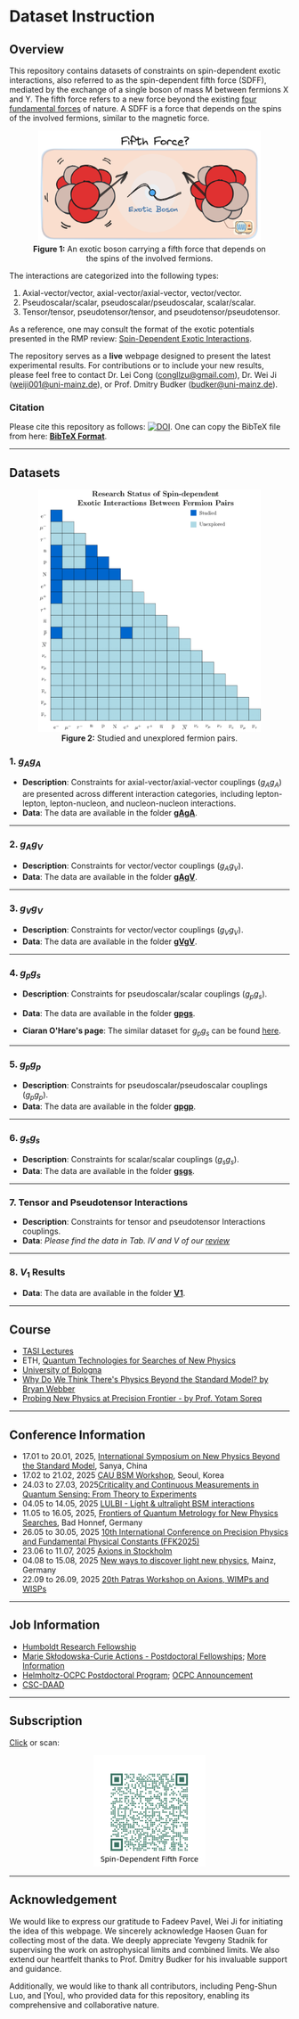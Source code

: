 # Dataset Instruction

## Overview

This repository contains datasets of constraints on spin-dependent exotic interactions, also referred to as the spin-dependent fifth force (SDFF), mediated by the exchange of a single boson of mass M between fermions X and Y. The fifth force refers to a new force beyond the existing [four fundamental forces](https://www2.lbl.gov/abc/wallchart/chapters/04/0.html) of nature. A SDFF is a force that depends on the spins of the involved fermions, similar to the magnetic force. 

<figure style="text-align:center;">
  <img src="./Cover.png" alt="My Figure" width="400">
  <figcaption><b>Figure 1:</b> An exotic boson carrying a fifth force that depends on the spins of the involved fermions.</figcaption>
</figure>

The interactions are categorized into the following types:

1. Axial-vector/vector, axial-vector/axial-vector, vector/vector.
2. Pseudoscalar/scalar, pseudoscalar/pseudoscalar, scalar/scalar.
3. Tensor/tensor, pseudotensor/tensor, and pseudotensor/pseudotensor.

As a reference, one may consult the format of the exotic potentials presented in the RMP review: [Spin-Dependent Exotic Interactions](https://doi.org/10.48550/arXiv.2408.15691).

The repository serves as a **live** webpage designed to present the latest experimental results. For contributions or to include your new results, please feel free to contact Dr. Lei Cong (congllzu@gmail.com), Dr. Wei Ji (weiji001@uni-mainz.de), or Prof. Dmitry Budker (budker@uni-mainz.de).

### Citation

Please cite this repository as follows: [![DOI](https://zenodo.org/badge/DOI/10.5281/zenodo.14572652.svg)](https://doi.org/10.5281/zenodo.14572652). One can copy the BibTeX file from here: [**BibTeX Format**](./Citation.bib).

---

## Datasets

<figure style="text-align:center;">
  <img src="./FermionPairs.png" alt="My Figure" width="400">
  <figcaption><b>Figure 2:</b> Studied and unexplored fermion pairs.</figcaption>
</figure>

### 1. $g_Ag_A$

- **Description**: Constraints for axial-vector/axial-vector couplings ($g_Ag_A$) are presented across different interaction categories, including lepton-lepton, lepton-nucleon, and nucleon-nucleon interactions.
- **Data**: The data are available in the folder [**gAgA**](https://github.com/Lei-Cong/Spin-Dependent-5th-Force-Limits/tree/main/Dataset/normalized/gAgA).

---

### 2. $g_Ag_V$
- **Description**: Constraints for vector/vector couplings ($g_Ag_V$).
- **Data**: The data are available in the folder [**gAgV**](https://github.com/Lei-Cong/Spin-Dependent-5th-Force-Limits/tree/main/Dataset/normalized/gAgV).

---

### 3. $g_Vg_V$
- **Description**: Constraints for vector/vector couplings ($g_Vg_V$).
- **Data**: The data are available in the folder [**gVgV**](https://github.com/Lei-Cong/Spin-Dependent-5th-Force-Limits/tree/main/Dataset/normalized/gVgV).

---

### 4. $g_pg_s$
- **Description**: Constraints for pseudoscalar/scalar couplings ($g_pg_s$).
- **Data**: The data are available in the folder [**gpgs**](https://github.com/Lei-Cong/Spin-Dependent-5th-Force-Limits/tree/main/Dataset/normalized/gpgs).

-  **Ciaran O'Hare's page**: The similar dataset for $g_pg_s$ can be found [here](https://github.com/cajohare/AxionLimits/tree/v1.0).

---

### 5. $g_pg_p$
- **Description**: Constraints for pseudoscalar/pseudoscalar couplings ($g_pg_p$).
- **Data**: The data are available in the folder [**gpgp**](https://github.com/Lei-Cong/Spin-Dependent-5th-Force-Limits/tree/main/Dataset/normalized/gpgp).

---

### 6. $g_sg_s$
- **Description**: Constraints for scalar/scalar couplings ($g_sg_s$).
- **Data**: The data are available in the folder [**gsgs**](https://github.com/Lei-Cong/Spin-Dependent-5th-Force-Limits/tree/main/Dataset/normalized/gsgs).

---


### 7. Tensor and Pseudotensor Interactions
- **Description**: Constraints for tensor and pseudotensor Interactions couplings.
- **Data**: *Please find the data in Tab. IV and V of our [review](https://doi.org/10.48550/arXiv.2408.15691)*

---

### 8. $V_1$ Results
- **Data**: The data are available in the folder [**V1**](https://github.com/Lei-Cong/Spin-Dependent-5th-Force-Limits/tree/main/Dataset/normalized/V1).
 
---
## Course
 - [TASI Lectures](https://www.colorado.edu/physics/events/summer-intensive-programs/theoretical-advanced-study-institute-elementary-particle-physics#TASI-2023)
 - ETH, [Quantum Technologies for Searches of New Physics](https://www.lehrbetrieb.ethz.ch/Vorlesungsverzeichnis/dozent.view?dozide=10032887&ansicht=2&semkez=2024W&lang=en)
- [University of Bologna](https://www.unibo.it/en/study/phd-professional-masters-specialisation-schools-and-other-programmes/course-unit-catalogue/course-unit/2024/492255)
- [Why Do We Think There's Physics Beyond the Standard Model? by Bryan Webber](https://www.youtube.com/watch?v=ZtKGH9qiWgQ&ab_channel=KavliInstituteforTheoreticalPhysics)
- [Probing New Physics at Precision Frontier - by Prof. Yotam Soreq ](https://www.google.com.hk/search?q=Prof.+Yotam+Soreq+%28Technion%29%3A+Probing+new+hadronic+forces+with+heavy+exotic+atoms+&sca_esv=021eb8b12bbb8799&hl=zh-CN&source=hp&ei=6TCcZ7qIE8Kxi-gP1YbvkAI&iflsig=ACkRmUkAAAAAZ5w--W6jyEqPjpWvvfEaxyphuZtvijwJ#fpstate=ive&vld=cid:a10a29a8,vid:jvxmCcIO1rA,st:0)


---


## Conference Information
- 17.01 to 20.01, 2025, [International Symposium on New Physics Beyond the Standard Model](https://isnp2025.casconf.cn/page/1830408968258850816), Sanya, China
- 17.02 to 21.02, 2025 [CAU BSM Workshop](https://indico.cern.ch/event/1492675/), Seoul, Korea
- 24.03 to 27.03, 2025[Criticality and Continuous Measurements in Quantum Sensing: From Theory to Experiments](https://indico.sns.it/event/81/)
- 04.05 to 14.05, 2025 [LULBI - Light \& ultralight BSM interactions](https://conferences.weizmann.ac.il/SRitp/May2025/sritp-advanced-school-lulbi-light-ultralight-bsm-interactions)
- 11.05 to 16.05, 2025, [Frontiers of Quantum Metrology for New Physics Searches](https://www.dpg-physik.de/veranstaltungen/2025/quantum_metrology_for_new_physics_searches), Bad Honnef, Germany
- 26.05 to 30.05, 2025 [10th International Conference on Precision Physics and Fundamental Physical Constants (FFK2025)](https://www.ffk2025.candela.org.pl/)
- 23.06 to 11.07, 2025 [Axions in Stockholm](https://indico.fysik.su.se/event/8808/)
- 04.08 to 15.08, 2025 [New ways to discover light new physics](https://indico.mitp.uni-mainz.de/event/410/), Mainz, Germany
- 22.09 to 26.09, 2025 [20th Patras Workshop on Axions, WIMPs and WISPs](https://agenda.infn.it/event/46273/overview)
 
---


## Job Information
- [Humboldt Research Fellowship](https://www.humboldt-foundation.de/en/apply/sponsorship-programmes/humboldt-research-fellowship)
- [Marie Skłodowska-Curie Actions - Postdoctoral Fellowships](https://marie-sklodowska-curie-actions.ec.europa.eu/actions/postdoctoral-fellowships); [More Information](https://mp.weixin.qq.com/s/Gx92VvQ4Hl2UAyHi9A3gFA)
- [Helmholtz-OCPC Postdoctoral Program](https://www.helmholtz.de/assets/helmholtz_gemeinschaft/user_upload/Ausschreibungen/2023/Call_Helmholtz-OCPC-Postdocprogram_2023.pdf); [OCPC Announcement](https://www.chinapostdoctor.org.cn/article?inid=cbcb0e46-8ed6-44ef-94c5-f2d78b8055c5&catname=%E9%80%9A%E7%9F%A5%E5%85%AC%E5%91%8A&catid=8c892b1c-4ade-4a5f-9a87-5e736cb5e9f9)
- [CSC-DAAD](https://www2.daad.de/deutschland/stipendium/datenbank/en/21148-scholarship-database/?detail=50015315)

---

## Subscription

[Click](https://docs.google.com/forms/d/1uBL-03QrSyvg8hI3q2GMD_WNH4RxMFbJobg6wHXMI7I/edit?usp=forms_home&ouid=108197834418205394547&ths=true) or scan:

<figure style="text-align:center;">
  <img src="./QR-QODE2.png" alt="My Figure" width="200">
</figure>

---

## Acknowledgement

We would like to express our gratitude to Fadeev Pavel, Wei Ji for initiating the idea of this webpage. We sincerely acknowledge Haosen Guan for collecting most of the data. We deeply appreciate Yevgeny Stadnik for supervising the work on astrophysical limits and combined limits. We also extend our heartfelt thanks to Prof. Dmitry Budker for his invaluable support and guidance.

Additionally, we would like to thank all contributors, including Peng-Shun Luo, and [You], who provided data for this repository, enabling its comprehensive and collaborative nature.
